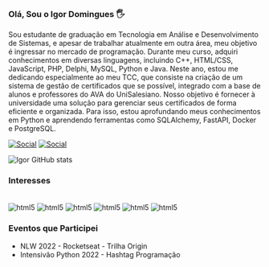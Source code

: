 ### Olá, Sou o Igor Domingues 🖐️

Sou estudante de graduação em Tecnologia em Análise e Desenvolvimento de Sistemas, e apesar de trabalhar atualmente em outra área, meu objetivo é ingressar no mercado de programação. Durante meu curso, adquiri conhecimentos em diversas linguagens, incluindo C++, HTML/CSS, JavaScript, PHP, Delphi, MySQL, Python e Java.
Neste ano, estou me dedicando especialmente ao meu TCC, que consiste na criação de um sistema de gestão de certificados que se possível, integrado com a base de alunos e professores do AVA do UniSalesiano. Nosso objetivo é fornecer à universidade uma solução para gerenciar seus certificados de forma eficiente e organizada. Para isso, estou aprofundando meus conhecimentos em Python e aprendendo ferramentas como SQLAlchemy, FastAPI, Docker e PostgreSQL.

[![Social](https://img.shields.io/badge/LinkedIn-0077B5?style=for-the-badge&logo=linkedin&logoColor=white)](https://www.linkedin.com/in/igor-pd/)
[![Social](https://img.shields.io/badge/Instagram-E4405F?style=for-the-badge&logo=instagram&logoColor=white)](https://www.instagram.com/igorpd_/)

![Igor GitHub stats](https://github-readme-stats.vercel.app/api?username=IgorPD&show_icons=true&theme=radical)

### Interesses

<div style="display: inline_block"><br/>
<img align="center" alt="html5" src="https://img.shields.io/badge/Python-14354C?style=for-the-badge&logo=python&logoColor=white"/>
<img align="center" alt="html5" src="https://img.shields.io/badge/MySQL-00000F?style=for-the-badge&logo=mysql&logoColor=white"/>
<img align="center" alt="html5" src="https://img.shields.io/badge/HTML5-E34F26?style=for-the-badge&logo=html5&logoColor=white"/>
<img align="center" alt="html5" src="https://img.shields.io/badge/CSS3-1572B6?style=for-the-badge&logo=css3&logoColor=white"/>
<img align="center" alt="html5" src="https://img.shields.io/badge/C-00599C?style=for-the-badge&logo=c&logoColor=white"/>
<img align="center" alt="html5" src="https://img.shields.io/badge/C%2B%2B-00599C?style=for-the-badge&logo=c%2B%2B&logoColor=white"/>
</div>

### Eventos que Participei
- NLW 2022 - Rocketseat  - Trilha Origin
- Intensivão Python 2022 - Hashtag Programação
